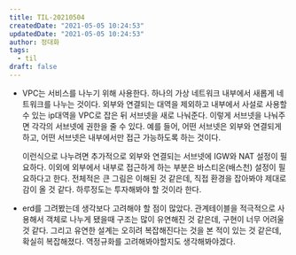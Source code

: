 ```yaml
---
title: TIL-20210504
createdDate: "2021-05-05 10:24:53"
updatedDate: "2021-05-05 10:24:53"
author: 정대화
tags:
  - til
draft: false
---
```


- VPC는 서비스를 나누기 위해 사용한다. 하나의 가상 네트워크 내부에서 새롭게 네트워크를 나누는 것이다. 외부와 연결되는 대역을 제외하고 내부에서 사설로 사용할 수 있는 ip대역을 VPC로 잡은 뒤 서브넷을 새로 나눠준다. 이렇게 서브넷을 나눠주면 각각의 서브넷에 권한을 줄 수 있다. 예를 들어, 어떤 서브넷은 외부와 연결되게하고, 어떤 서브넷은 내부에서만 접근 가능하도록 하는 것이다.

  이런식으로 나누려면 추가적으로 외부와 연결되는 서브넷에 IGW와 NAT 설정이 필요하다. 이외에 외부에서 내부로 접근하게 하는 부분은 바스티온(배스천) 설정이 필요하다고 한다. 전체적은 큰 그림은 이해된 것 같은데, 직접 환경을 잡아봐야 제대로 감이 올 것 같다. 하루정도는 투자해봐야 할 것이라 한다.
  
- erd를 그려봤는데 생각보다 고려해야 할 점이 많았다. 관계테이블을 적극적으로 사용해서 객체로 나누게 됐을때 구조는 많이 유연해진 것 같은데, 구현이 너무 어려울 것 같다. 그리고 유연한 설계는 오히려 복잡해진다는 것을 본 적이 있는 것 같은데, 확실히 복잡해졌다. 역정규화를 고려해봐야할지도 생각해봐야겠다.
